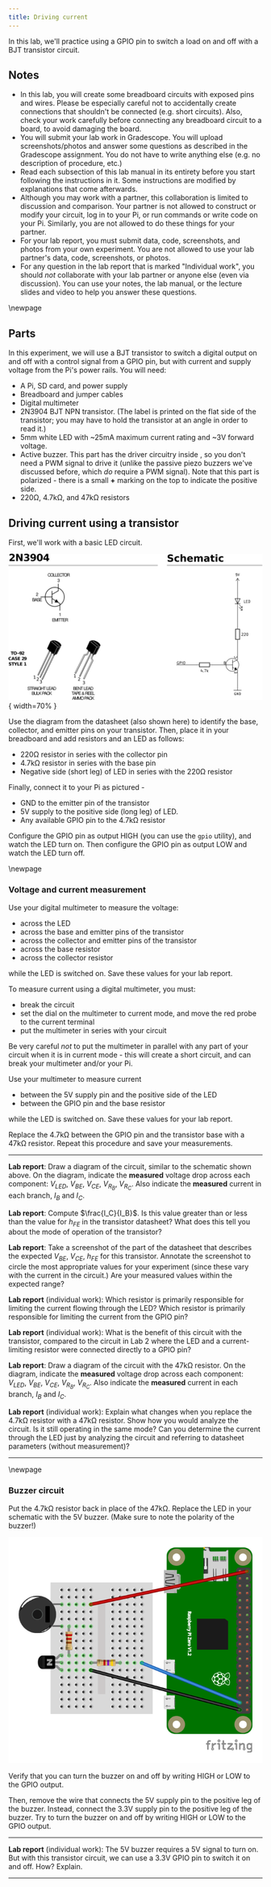 ```yaml
---
title: Driving current
---
```


In this lab, we'll practice using a GPIO pin to switch a load on and off with a BJT transistor circuit. 

## Notes

* In this lab, you will create some breadboard circuits with exposed pins and wires. Please be especially careful not to accidentally create connections that shouldn't be connected (e.g. short circuits). Also, check your work carefully before connecting any breadboard circuit to a board, to avoid damaging the board.
* You will submit your lab work in Gradescope. You will upload screenshots/photos and answer some questions as described in the Gradescope assignment. You do not have to write anything else (e.g. no description of procedure, etc.) 
* Read each subsection of this lab manual in its entirety before you start following the instructions in it. Some instructions are modified by explanations that come afterwards.
* Although you may work with a partner, this collaboration is limited to discussion and comparison. Your partner is not allowed to construct or modify your circuit, log in to your Pi, or run commands or write code on your Pi. Similarly, you are not allowed to do these things for your partner. 
* For your lab report, you must submit data, code, screenshots, and photos from your own experiment. You are not allowed to use your lab partner's data, code, screenshots, or photos.
* For any question in the lab report that is marked "Individual work", you should *not* collaborate with your lab partner or anyone else (even via discussion). You can use your notes, the lab manual, or the lecture slides and video to help you answer these questions.


\newpage

## Parts

In this experiment, we will use a BJT transistor to switch a digital output on and off with a control signal from a GPIO pin, but with current and supply voltage from the Pi's power rails. You will need:

* A Pi, SD card, and power supply
* Breadboard and jumper cables
* Digital multimeter
* 2N3904 BJT NPN transistor. (The label is printed on the flat side of the transistor; you may have to hold the transistor at an angle in order to read it.)
* 5mm white LED with ~25mA maximum current rating and ~3V forward voltage.
* Active buzzer. This part has the driver circuitry inside , so you don't need a PWM signal to drive it (unlike the passive piezo buzzers we've discussed before, which *do* require a PWM signal). Note that this part is polarized - there is a small **+** marking on the top to indicate the positive side.
* 220Ω, 4.7kΩ, and 47kΩ resistors


## Driving current using a transistor

First, we'll work with a basic LED circuit.

![Identify base, collector, and emitter pins for your transistor, then connect it as pictured. Note that the order of pins is *not* standardized; different transistors can have different pinouts.](images/orientation-2N3904-2N2222.svg){ width=70% }

Use the diagram from the datasheet (also shown here) to identify the base, collector, and emitter pins on your transistor. Then, place it in your breadboard and add resistors and an LED as follows:

* 220Ω resistor in series with the collector pin
* 4.7kΩ resistor in series with the base pin
* Negative side (short leg) of LED in series with the 220Ω resistor 

Finally, connect it to your Pi as pictured - 

* GND to the emitter pin of the transistor
* 5V supply to the positive side (long leg) of LED. 
* Any available GPIO pin to the 4.7kΩ resistor

Configure the GPIO pin as output HIGH (you can use the `gpio` utility), and watch the LED turn on.  Then configure the GPIO pin as output LOW and watch the LED turn off.

\newpage


### Voltage and current measurement


Use your digital multimeter to measure the voltage:

* across the LED
* across the base and emitter pins of the transistor
* across the collector and emitter pins of the transistor
* across the base resistor
* across the collector resistor

while the LED is switched on. Save these values for your lab report.



To measure current using a digital multimeter, you must:

* break the circuit
* set the dial on the multimeter to current mode, and move the red probe to the current terminal
* put the multimeter in series with your circuit

Be very careful *not* to put the multimeter in parallel with any part of your circuit when it is in current mode - this will create a short circuit, and can break your multimeter and/or your Pi.


Use your multimeter to measure current 

* between the 5V supply pin and the positive side of the LED
* between the GPIO pin and the base resistor


while the LED is switched on. Save these values for your lab report.

Replace the 4.7kΩ between the GPIO pin and the transistor base with a 47kΩ resistor. Repeat this procedure and save your measurements.

---

**Lab report**: Draw a diagram of the circuit, similar to the schematic shown above. On the diagram, indicate the **measured** voltage drop across each component: $V_{LED}$, $V_{BE}$, $V_{CE}$, $V_{R_B}$, $V_{R_C}$. Also indicate the **measured** current in each branch, $I_B$ and $I_C$.


<!-- VBE = 0.67, VCE = 0.11, IC = 11.39, IB  = 0.5-->

**Lab report**: Compute $\frac{I_C}{I_B}$. Is this value greater than or less than the value for $h_{FE}$ in the transistor datasheet? What does this tell you about the mode of operation of the transistor?

**Lab report**: Take a screenshot of the part of the datasheet that describes the expected $V_{BE}$, $V_{CE}$, $h_{FE}$ for this transistor. Annotate the screenshot to circle the most appropriate values for your experiment (since these vary with the current in the circuit.) Are your measured values within the expected range?


**Lab report** (individual work): Which resistor is primarily responsible for limiting the current flowing through the LED? Which resistor is primarily responsible for limiting the current from the GPIO pin? 

**Lab report** (individual work): What is the benefit of this circuit with the transistor, compared to the circuit in Lab 2 where the LED and a current-limiting resistor were connected directly to a GPIO pin? 

**Lab report**: Draw a diagram of the circuit with the 47kΩ resistor. On the diagram, indicate the **measured** voltage drop across each component: $V_{LED}$, $V_{BE}$, $V_{CE}$, $V_{R_B}$, $V_{R_C}$. Also indicate the **measured** current in each branch, $I_B$ and $I_C$.


**Lab report** (individual work): Explain what changes when you replace the 4.7kΩ resistor with a 47kΩ resistor. Show how you would analyze the circuit. Is it still operating in the same mode? Can you determine the current through the LED just by analyzing the circuit and referring to datasheet parameters (without measurement)?

<!-- with 50k: VBE = 0.743, VCE = 0.629, IC = 8.91, IB  = 0.04-->



---


\newpage

### Buzzer circuit

Put the 4.7kΩ resistor back in place of the 47kΩ. Replace the LED in your schematic with the 5V buzzer. (Make sure to note the polarity of the buzzer!)

![5V buzzer circuit. This is an active buzzer, meaning that it contains internal circuitry to drive the buzzer; it doesn't need an external PWM signal.](images/buzzer_bb.svg)

Verify that you can turn the buzzer on and off by writing HIGH or LOW to the GPIO output.

Then, remove the wire that connects the 5V supply pin to the positive leg of the buzzer. Instead, connect the 3.3V supply pin to the positive leg of the buzzer. Try to turn the buzzer on and off by writing HIGH or LOW to the GPIO output.

---

**Lab report** (individual work): The 5V buzzer requires a 5V signal to turn on. But with this transistor circuit, we can use a 3.3V GPIO pin to switch it on and off. How? Explain.

---

